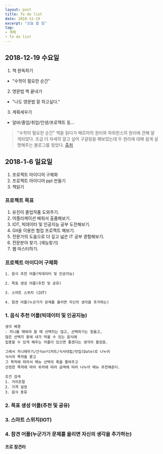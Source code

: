 ```yaml
---
layout: post
title: To do list
date: 2018-12-19
excerpt: "오늘 할 일"
tag:
- 계획
- To do list
---
```


## 2018-12-19 수요일

1. 책 완독하기 
- "수학이 필요한 순간"
2. 영문법 책 끝내기
- "나도 영문법 잘 하고싶다."
3. 계획세우기 
- 알바/졸업/취업/인생/프로젝트 등...

> "수학이 필요한 순간" 
책을 읽다가 페르마의 원리와 하위헌스의 원리에 관해 알게되었다. 
조금 더 자세히 알고 싶어 구글링을 해보았는데 
두 원리에 대해 쉽게 설명해주는 블로그를 찾았다. 
[출처](https://m.blog.naver.com/PostView.nhn?blogId=hafs_snu&logNo=220854938906&proxyReferer=https%3A%2F%2Fwww.google.com%2F)

## 2018-1-6 일요일

1. 프로젝트 아이디어 구체화
2. 프로젝트 아이디어 ppt 만들기
3. 책읽기

### 프로젝트 목표
1. 유진이 졸업작품 도와주기. 
2. 어플리케이션 배워서 출품해보기. 
3. IOT, 빅데이터 및 인공지능 공부 도전해보기.
4. Git을 이용한 협업 프로젝트 해보기.
5. 전문가의 도움으로 더 깊고 넓은 IT 공부 경험해보기. 
6. 전문분야 찾기. (재능찾기)
7. 웹 마스터하기.

### 프로젝트 아이디어 구체화 
```
1. 음식 추천 어플(빅데이터 및 인공지능)

2. 목표 생성 어플(추천 및 공유)

3. 스마트 스위치 (IOT)

4. 참견 어플(누군가가 문제를 올리면 자신의 생각을 추가하는)
```

### 1. 음식 추천 어플(빅데이터 및 인공지능)
```
생각 배경
: 끼니를 때워야 할 때 선택지는 많고, 선택하기는 힘들고, 
많은 선택지 중에 내가 먹을 수 있는 음식에 
집중할 수 있게 해주는 어플이 있으면 좋겠다는 생각이 들었음.

그래서 끼니때우기/간식or디저트/식사대접/맛집(Date)로 나누어 
식사의 목적을 묻고 
그 목적에 따라서 메뉴 선택의 폭을 줄여주고 
선정한 목적에 따라 위치에 따라 금액에 따라 나누어 메뉴 추천해준다. 

조건 검색
1. 거리조절
2. 가격 설정 
3. 음식 종류

```
### 2. 목표 생성 어플(추천 및 공유)

### 3. 스마트 스위치(IOT)

### 4. 참견 어플(누군가가 문제를 올리면 자신의 생각을 추가하는) 
#### 프로 참견러

